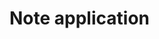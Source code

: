 <!-- # NoteNest

**NoteNest** is a user-friendly note-taking application with a modern dark/light interface. It allows users to type notes with rich text formatting and draw using an integrated whiteboard. Designed to help users organize their thoughts visually and textually, NoteNest offers a seamless and secure experience.

---

## Features

- **Rich Text Editor**: Create and format notes.
- **Whiteboard Integration**: Draw or sketch directly within your notes.
- **Dark/Light Theme**: Toggle between a modern dark theme and a clean light theme.
- **Secure Authentication**: User signup, login, and email verification for secure access.
- **Organized Note Management**: Save, edit, delete, and organize notes efficiently.
- **Search Functionality**: Quickly find notes using title.
- **Responsive Design**: Accessible on desktops, tablets, and mobile devices.

---

## Tech Stack

### Frontend

- **React.js**: Component-based architecture for dynamic UI.
- **CSS**: Custom styling with light and dark themes.
- **Axios**: For API integration.

### Backend

- **Node.js**: Backend runtime environment.
- **Express.js**: Framework for building RESTful APIs.
- **MongoDB**: NoSQL database for storing user and note data. -->

# Note application
